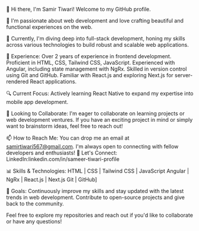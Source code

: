 👋 Hi there, I'm Samir Tiwari! Welcome to my GitHub profile.

👀 I'm passionate about web development and love crafting beautiful and functional experiences on the web.

🌱 Currently, I'm diving deep into full-stack development, honing my skills across various technologies to build robust and scalable web applications.

🚀 Experience:
Over 2 years of experience in frontend development.
Proficient in HTML, CSS, Tailwind CSS, JavaScript.
Experienced with Angular, including state management with NgRx.
Skilled in version control using Git and GitHub.
Familiar with React.js and exploring Next.js for server-rendered React applications.

🔍 Current Focus:
Actively learning React Native to expand my expertise into mobile app development.

💼 Looking to Collaborate:
I'm eager to collaborate on learning projects or web development ventures. If you have an exciting project in mind or simply want to brainstorm ideas, feel free to reach out!

📫 How to Reach Me:
You can drop me an email at samirtiwari567@gmail.com. I'm always open to connecting with fellow developers and enthusiasts!
🌟 Let's Connect:
LinkedIn:linkedin.com/in/sameer-tiwari-profile

📊 Skills & Technologies:
HTML | CSS | Tailwind CSS | JavaScript
Angular | NgRx | React.js | Next.js
Git | GitHub]

🎯 Goals:
Continuously improve my skills and stay updated with the latest trends in web development.
Contribute to open-source projects and give back to the community.

Feel free to explore my repositories and reach out if you'd like to collaborate or have any questions!
